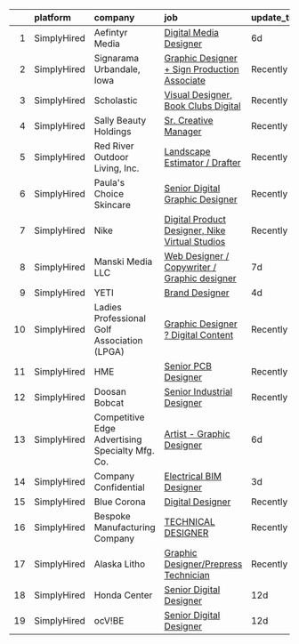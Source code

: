 

|    | platform    | company                                         | job                                                                                                                                                         | update_time   | location            |
|---:|:------------|:------------------------------------------------|:------------------------------------------------------------------------------------------------------------------------------------------------------------|:--------------|:--------------------|
|  1 | SimplyHired | Aefintyr Media                                  | [Digital Media Designer](https://www.simplyhired.com/job/MmIa0WGDxjyCmZavxBORO3jKXmEKsdf-ISs8VrWLKMv36KUyHT-RQw?q=digital+designer)                         | 6d            | Remote +2 locations |
|  2 | SimplyHired | Signarama Urbandale, Iowa                       | [Graphic Designer + Sign Production Associate](https://www.simplyhired.com/job/8ZTKVMkfdPBIm_lOLWvC6DX8GLvtGFHldl2PDTA5lbqjR7Y-ft4XeA?q=digital+designer)   | Recently      | Urbandale, IA       |
|  3 | SimplyHired | Scholastic                                      | [Visual Designer, Book Clubs Digital](https://www.simplyhired.com/job/IZ-0cl1HBiqSBQEpnkffIobdKxphqkd6s0xKGDmd-hcaz6PtgLbQ3w?q=digital+designer)            | Recently      | New York, NY        |
|  4 | SimplyHired | Sally Beauty Holdings                           | [Sr. Creative Manager](https://www.simplyhired.com/job/VJCD6gvdewuf61jlbHbVQy7aMKWPFN_PyrwA7BJ3Eh7fBclg7JFPdQ?q=digital+designer)                           | Recently      | Denton, TX          |
|  5 | SimplyHired | Red River Outdoor Living, Inc.                  | [Landscape Estimator / Drafter](https://www.simplyhired.com/job/3FZw0I5Vdng0MfFrDbPuDx0Wby4ciLDRv9D1qafryf1OcAxpYxsqfQ?q=digital+designer)                  | Recently      | Paris, TX           |
|  6 | SimplyHired | Paula's Choice Skincare                         | [Senior Digital Graphic Designer](https://www.simplyhired.com/job/bijPNlFtUhpXGfL_ZQ6SQODWWALt2m7wiFeB_8sd1fiSpeSnzqA_1Q?q=digital+designer)                | Recently      | Seattle, WA         |
|  7 | SimplyHired | Nike                                            | [Digital Product Designer, Nike Virtual Studios](https://www.simplyhired.com/job/AqMYh3RHe9_nPkvM1-BomXGyNXG_O6mnYm_Nx7olzLc2V8Ucx8SwXg?q=digital+designer) | Recently      | Los Angeles, CA     |
|  8 | SimplyHired | Manski Media LLC                                | [Web Designer / Copywriter / Graphic designer](https://www.simplyhired.com/job/9zncASXG3iQtoa0ASO91JOELbKoDm27n4X02NiyE239fSDynm_Qrxw?q=digital+designer)   | 7d            | Bend, OR            |
|  9 | SimplyHired | YETI                                            | [Brand Designer](https://www.simplyhired.com/job/CiMuVz6836Lk8Fn1pgoBIRjIDQVesOiiDiloBumdqrlwNc17tPVYKg?q=digital+designer)                                 | 4d            | Austin, TX          |
| 10 | SimplyHired | Ladies Professional Golf Association (LPGA)     | [Graphic Designer ? Digital Content](https://www.simplyhired.com/job/Blwsj6h9GEpscwpChsFm6-7MPsgbov87UlNOmfcVRJ7hWGHIEP0sjQ?q=digital+designer)             | Recently      | Remote              |
| 11 | SimplyHired | HME                                             | [Senior PCB Designer](https://www.simplyhired.com/job/nqZYzdud9EeFrQKwtRSj6VV5mSNWh63v2D5ulaKUGuLXMapYJsNVsg?q=digital+designer)                            | Recently      | Carlsbad, CA        |
| 12 | SimplyHired | Doosan Bobcat                                   | [Senior Industrial Designer](https://www.simplyhired.com/job/t9gcUVNdYD9rFUci2nWQrqisloKpJ2SLm-MKmhdUTxyG4kpTA2nF5A?q=digital+designer)                     | Recently      | Bismarck, ND        |
| 13 | SimplyHired | Competitive Edge Advertising Specialty Mfg. Co. | [Artist - Graphic Designer](https://www.simplyhired.com/job/2sKOz2v2YmAwBkfhJpvElhPrVYSc6o35bLCA6OKNbo84-XZkkwXUog?q=digital+designer)                      | 6d            | Des Moines, IA      |
| 14 | SimplyHired | Company Confidential                            | [Electrical BIM Designer](https://www.simplyhired.com/job/j5UuVk9gArLWW5uOKUmYhtIEcuKY8LdbjITaL2ssEcK4YCuYHyqzzw?q=digital+designer)                        | 3d            | Cleveland, OH       |
| 15 | SimplyHired | Blue Corona                                     | [Digital Designer](https://www.simplyhired.com/job/U2UeyiUguFQrNgtOxsMxvhlBUUBQJrh3heVfCNoQhWOYZsn7Rk7xPQ?q=digital+designer)                               | Recently      | Remote              |
| 16 | SimplyHired | Bespoke Manufacturing Company                   | [TECHNICAL DESIGNER](https://www.simplyhired.com/job/_Yt__Xbe3X5gHj-jOZvw_lJNTz3NwIdmOahW4myYgmqkFdHHHqkB3Q?q=digital+designer)                             | Recently      | Phoenix, AZ         |
| 17 | SimplyHired | Alaska Litho                                    | [Graphic Designer/Prepress Technician](https://www.simplyhired.com/job/3ULa4imvp4mJHt64eMWGwsJStzLC-AxebGFvqlzicJmMP3jJlGSBOQ?q=digital+designer)           | Recently      | Juneau, AK          |
| 18 | SimplyHired | Honda Center                                    | [Senior Digital Designer](https://www.simplyhired.com/job/sMONFAxt3U47KWbDxPIjUb6vRFAA6G26CzqYZELf9iFTc_MQ-G8ong?q=digital+designer)                        | 12d           | California          |
| 19 | SimplyHired | ocV!BE                                          | [Senior Digital Designer](https://www.simplyhired.com/job/gvxxyT47ytY4eangyiPSDk4ur0ghtf59ehEr61pyt1dXW59SRNIEog?q=digital+designer)                        | 12d           | California          |